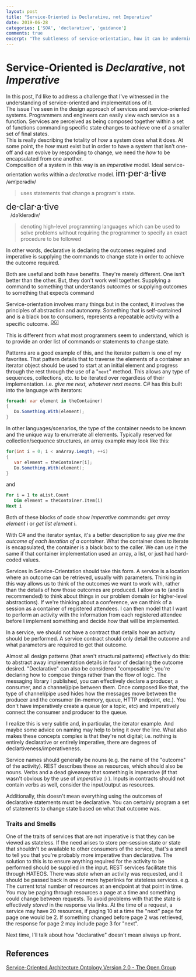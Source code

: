 ```yaml
---
layout: post
title: "Service-Oriented is Declarative, not Imperative"
date: 2019-06-28
categories: ['SOA', 'declarative', 'guidance']
comments: true
excerpt: "The subtleness of service-orientation, how it can be undermined and how to recognize and address it."
---
```

# Service-Oriented is *Declarative*, not *Imperative*
In this post, I'd like to address a challenge that I've witnessed in the understanding of service-oriented and implementations of it.  
The issue I've seen in the design approach of services and service-oriented systems.  Programmers and engineers can easily view each service as a function.  Services are perceived as being composed together within a set of functions commanding specific state changes to achieve one of a smaller set of final states.  
This is really describing the totality of _how_ a system does what it does.  At some point, the _how_ must exist but in order to have a system that isn't one-off and can evolve by responding to change, we need the _how_ to be encapsulated from one another.  
Composition of a system in this way is an _imperative_ model.  Ideal service-orientation works within a _declarative_ model.
<font size="+2">im&#xB7;per&#xB7;a&#xB7;tive</font>  
/&#x259;m&#x2C8;per&#x259;div/
> uses statements that change a program's state.

<font size="+2">de&#xB7;clar&#xB7;a&#xB7;tive</font>  
&nbsp;&nbsp;&nbsp;/d&#x259;&#x2C8;kler&#x259;div/

> denoting high-level programming languages which can be used to solve problems without requiring the programmer to specify an exact procedure to be followed

In other words, declarative is declaring the outcomes required and imperative is supplying the commands to change state in order to achieve the outcome required.

Both are useful and both have benefits.  They're merely different.  One isn't better than the other.  But, they don't work well together.  Supplying a command to something that understands outcomes or supplying outcomes to something that expects command 

Service-orientation involves many things but in the context, it involves the principles of abstraction and autonomy.  Something that is self-contained and is a black box to consumers, represents a repeatable activity with a specific outcome. <sup>[OG1][OG1]</sup>

This is different from what most programmers seem to understand, which is to provide an order list of commands or statements to change state.

Patterns are a good example of this, and the iterator pattern is one of my favorites.  That pattern details that to traverse the elements of a container an iterator object should be used to start at an initial element and progress through the rest through the use of a "`next`" method.  This allows any type of sequences, collections, etc. to be iterated over regardless of their implementation.  i.e. _give me _next_, whatever _next_ means_.  C# has this built into the language with iterators:
```csharp
foreach( var element in theContainer)
{
   Do.Something.With(element);
}
```

In other languages/scenarios, the type of the container needs to be known and the unique way to enumerate all elements.  Typically reserved for collection/sequence structures, an array example may look like this:
```csharp
for(int i = 0; i < anArray.Length; ++i)
{
   var element = theContainer[i];
   Do.Something.With(element);
}
```
and
```vb
For i = 1 to aList.Count
   Dim element = theContainer.Item(i)
Next i
```

Both of these blocks of code show *imperative* commands: *get array element* i or *get list element* i.

With C# and the iterator syntax, it's a better description to say _give me the outcome of each iteration of a container_.  What the container does to iterate is encapsulated, the container is a black box to the caller.  We can use it the same if that container implementation used an array, a list, or just had hard-coded values.

Services in Service-Orientation should take this form.  A service is a location where an outcome can be retrieved, usually with parameters.  Thinking in this way allows us to think of the outcomes we want to work with, rather than the details of how those outcomes are produced.  I allow us to (and is recommended) to think about things in our problem domain (or higher-level abstractions).  If we're thinking about a conference, we can think of a session as a container of registered attendees.  I can then model that I want to perform an activity with the information from each registered attendee before I implement something and decide *how* that will be implemented.

In a service, we should not have a contract that details *how* an activity should be performed. A service contract should only detail the outcome and what parameters are required to get that outcome.

Almost all design patterns (that aren't structural patterns) effectively do this: to abstract away implementation details in favor of declaring the outcome desired.  "Declarative" can also be considered "composable": you're declaring how to compose things rather than the flow of logic.  The messaging library I published, you can effectively declare a producer, a consumer, and a channel/pipe between them.  Once composed like that, the type of channel/pipe used hides how the messages move between the producer and the consumer (in-memory, queue, HTTP endpoint, etc.).  You don't have imperatively create a queue (or a topic, etc) and imperatively connect the consumer and producer to the queue.

I realize this is very subtle and, in particular, the iterator example. And maybe some advice on naming may help to bring it over the line. What also makes these concepts complex is that they're not digital; i.e. nothing is entirely declarative or entirely imperative, there are degrees of declartiveness/imperativeness.

Service names should generally be nouns (e.g. the name of the "outcome" of the activity).  REST describes these as resources, which should also be nouns.  Verbs and a dead giveaway that something is imperative (if that wasn't obvious by the use of *imperative* :) ).  Inputs in contracts should not contain verbs as well, consider the input/output as resources.

Additionally, this doesn't mean everything using the outcomes of declarative statements must be declarative.  You can certainly program a set of statements to change state based on what that outcome was.

### Traits and Smells
One of the traits of services that are not imperative is that they can be viewed as stateless.  If the need arises to store per-session state or state that shouldn't be available to other consumers of the service, that's a smell to tell you that you're probably more imperative than declarative.  The solution to this is to ensure anything required for the activity to be performed should be supplied in the input.  REST services facilitate this through HATEOS.  There was _state_ when an activity was requested, and it should be passed back in one or more hyperlinks for stateless services.  e.g. The current total number of resources at an endpoint at that point in time.  You may be paging through resources a page at a time and something could change between requests.  To avoid problems with that the state is effectively _stored_ in the response via links.  At the time of a request, a service may have 20 resources, if paging 10 at a time the "next" page for page one would be 2. If something changed before page 2 was retrieved, the response for page 2 may include page 3 for "next".

Next time, I'll talk about how "declarative" doesn't mean always up front.

## References
[Service-Oriented Architecture Ontology Version 2.0 - The Open Group][OG1]

[OG1]: https://www.opengroup.org/soa/source-book/ontologyv2/index.htm
